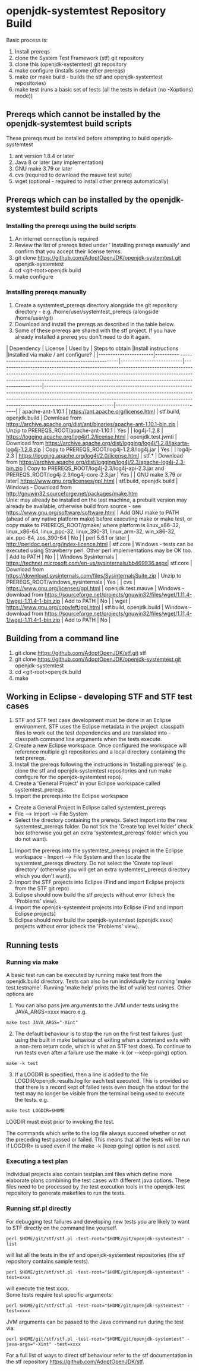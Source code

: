 # openjdk-systemtest Repository Build

Basic process is:
1. Install prereqs
1. clone the System Test Framework (stf) git repository
1. clone this (openjdk-systemtest) git repository
1. make configure (installs some other prereqs)
1. make (or make build - builds the stf and openjdk-systemtest repositories)
1. make test (runs a basic set of tests (all the tests in default (no -Xoptions) mode))

## Prereqs which cannot be installed by the openjdk-systemtest build scripts
These prereqs must be installed before attempting to build openjdk-systemtest
1. ant version 1.8.4 or later
1. Java 8 or later (any implementation)
1. GNU make 3.79 or later
1. cvs (required to download the mauve test suite)
1. wget (optional - required to install other prereqs automatically)

## Prereqs which can be installed by the openjdk-systemtest build scripts
### Installing the prereqs using the build scripts
1. An internet connection is required
1. Review the list of prereqs listed under ' Installing prereqs manually' and confirm that you accept their license terms.
1. git clone https://github.com/AdoptOpenJDK/openjdk-systemtest.git openjdk-systemtest
1. cd &lt;git-root&gt;openjdk.build
1. make configure

### Installing prereqs manually
1. Create a systemtest_prereqs directory alongside the git repository directory - e.g. /home/user/systemtest_prereqs (alongside /home/user/git)
1. Download and install the prereqs as described in the table below.
1. Some of these prereqs are shared with the stf project.  If you have already installed a prereq you don't need to do it again.

| Dependency            | License                                                       | Used by                  | Steps to obtain                                                                                                                                                                                                                                            |Install instructions                                                                                                                                                                                                                                                   |Installed via make / ant configure? |
|-----------------------|---------- ----------------------------------------------------|--------------------------|------------------------------------------------------------------------------------------------------------------------------------------------------------------------------------------------------------------------------------------------------------|-----------------------------------------------------------------------------------------------------------------------------------------------------------------------------------------------------------------------------------------------------------------------|------------------------------------|
| apache-ant-1.10.1     | https://ant.apache.org/license.html                           | stf.build, openjdk.build | Download from https://archive.apache.org/dist/ant/binaries/apache-ant-1.10.1-bin.zip                                                                                                                                                                       | Unzip to PREREQS_ROOT/apache-ant-1.10.1                                                                                                                                                                                                                               | Yes                                |
| log4j-1.2.8           | https://logging.apache.org/log4j/1.2/license.html             | openjdk.test.jvmti       | Download from https://archive.apache.org/dist/logging/log4j/1.2.8/jakarta-log4j-1.2.8.zip                                                                                                                                                                  | Copy to PREREQS_ROOT/log4j-1.2.8/log4j.jar                                                                                                                                                                                                                            | Yes                                |
| log4j-2.3             | https://logging.apache.org/log4j/2.0/license.html             | stf.*                    | Download from https://archive.apache.org/dist/logging/log4j/2.3/apache-log4j-2.3-bin.zip                                                                                                                                                                   | Copy to PREREQS_ROOT/log4j-2.3/log4j-api-2.3.jar and PREREQS_ROOT/log4j-2.3/log4j-core-2.3.jar                                                                                                                                                                        | Yes                                |
| GNU make 3.79 or later| https://www.gnu.org/licenses/gpl.html                         | stf.build, openjdk.build | Windows - Download from http://gnuwin32.sourceforge.net/packages/make.htm<br>Unix: may already be installed on the test machine, a prebuilt version may already be available, otherwise build from source - see https://www.gnu.org/software/software.html | Add GNU make to PATH (ahead of any native platform make) before executing make or make test, or copy make to PREREQS_ROOT/gmake/<platform> where platform is linux_x86-32, linux_x86-64, linux_ppc-32, linux_390-31, linux_arm-32, win_x86-32, aix_ppc-64, zos_390-64 | No                                 |
| perl 5.6.1 or later   | http://perldoc.perl.org/index-licence.html                    | stf.core                 | Windows - tests can be executed using Strawberry perl.  Other perl implementations may be OK too.                                                                                                                                                          | Add to PATH                                                                                                                                                                                                                                                           | No                                 |
| Windows Sysinternals  | https://technet.microsoft.com/en-us/sysinternals/bb469936.aspx| stf.core                 | Download from https://download.sysinternals.com/files/SysinternalsSuite.zip                                                                                                                                                                                | Unzip to PREREQS_ROOT/windows_sysinternals                                                                                                                                                                                                                            | Yes                                |
| cvs                   | https://www.gnu.org/licenses/gpl.html                         | openjdk.test.mauve       | Windows - download from https://sourceforge.net/projects/gnuwin32/files/wget/1.11.4-1/wget-1.11.4-1-bin.zip                                                                                                                                                | Add to PATH                                                                                                                                                                                                                                                           | No                                 |
| wget                  | https://www.gnu.org/copyleft/gpl.html                         | stf.build, openjdk.build | Windows - download from https://sourceforge.net/projects/gnuwin32/files/wget/1.11.4-1/wget-1.11.4-1-bin.zip                                                                                                                                                | Add to PATH                                                                                                                                                                                                                                                           | No                                 |

## Building from a command line
1. git clone https://github.com/AdoptOpenJDK/stf.git stf
1. git clone https://github.com/AdoptOpenJDK/openjdk-systemtest.git openjdk-systemtest
1. cd &lt;git-root&gt;openjdk.build
1. make

## Working in Eclipse - developing STF and STF test cases
1. STF and STF test case development must be done in an Eclipse environment. STF uses the Eclipse metadata
in the project .classpath files to work out the test dependencies and are translated into -classpath command
line arguments when the tests execute.
1. Create a new Eclipse workspace.  Once configured the workspace will reference multiple git repositories and a local directory containing the test prereqs.
1. Install the prereqs following the instructions in 'Installing prereqs' (e.g. clone the stf and openjdk-systemtest repositories and run make configure for the openjdk-systemtest repo).
1. Create a 'General Project' in your Eclipse workspace called systemtest_prereqs.
1. Import the prereqs into the Eclipse workspace
- Create a General Project in Eclipse called systemtest_prereqs
- File --> Import --> File System
- Select the directory containing the prereqs. Select import into the new systemtest_prereqs folder.  Do not tick
the 'Create top level folder' check box (otherwise you get an extra 'systemtest_prereqs' folder which you do not
want).
1. Import the prereqs into the systemtest_prereqs project in the Eclipse workspace - Import --> File System and then locate the systemtest_prereqs directory.  Do not select the 'Create top level directory' (otherwise you will get an extra systemtest_prereqs directory which you don't want).
1. Import the STF projects into Eclipse (Find and import Eclipse projects from the STF git repo)
1. Eclipse should now build the stf projects without error (check the 'Problems' view).
1. Import the openjdk-systemtest projects into Eclipse (Find and import Eclipse projects)
1. Eclipse should now build the openjdk-systemtest (openjdk.xxxx) projects without error (check the 'Problems' view).

## Running tests
### Running via make
A basic test run can be executed by running make test from the openjdk.build directory. Tests can also be run individually by running 'make test.testname'. Running 'make help' prints the list of valid test names.
Other options are
1. You can also pass jvm arguments to the JVM under tests using the JAVA_ARGS=xxxx macro e.g.
```
make test JAVA_ARGS="-Xint"
```
2. The default behaviour is to stop the run on the first test failures (just using the built in make
behaviour of exiting when a command exits with a non-zero return code, which is what an STF test does).
To continue to run tests even after a failure use the make -k (or --keep-going) option.
```
make -k test
```
3. If a LOGDIR is specified, then a line is added to the file LOGDIR/openjdk.results.log for each
test executed. This is provided so that there is a record
kept of failed tests even though the stdout for the test may no longer be visible from the terminal
being used to execute the tests. e.g.
```
make test LOGDIR=$HOME
```
LOGDIR must exist prior to invoking the test.

The commands which write to the log file always succeed whether or not the preceding test passed or failed.
This means that all the tests will be run if LOGDIR= is used even if the make -k (keep going) option is not used. 

### Executing a test plan
Individual projects also contain testplan.xml files which define more elaborate plans combining the test cases
with different java options.  These files need to be processed by the test execution tools in the openjdk-test
repository to generate makefiles to run the tests.

### Running stf.pl directly
For debugging test failures and developing new tests you are likely to want to STF directly on the command line yourself.
```
perl $HOME/git/stf/stf.pl -test-root="$HOME/git/openjdk-systemtest" -list
```
will list all the tests in the stf and openjdk-systemtest repositories (the stf repository contains sample tests).
```
perl $HOME/git/stf/stf.pl -test-root="$HOME/git/openjdk-systemtest" -test=xxxx
```
will execute the test xxxx.  
Some tests require test specific arguments:
```
perl $HOME/git/stf/stf.pl -test-root="$HOME/git/openjdk-systemtest" -test=xxxx
```
JVM arguments can be passed to the Java command run during the test via:
```
perl $HOME/git/stf/stf.pl -test-root="$HOME/git/openjdk-systemtest" -java-args="-Xint" -test=xxxx
```
For a full list of ways to direct stf behaviour refer to the stf documentation in the stf repository https://github.com/AdoptOpenJDK/stf.

